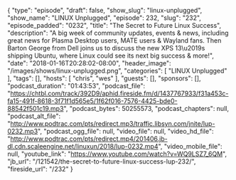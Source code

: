 {
  "type": "episode",
  "draft": false,
  "show_slug": "linux-unplugged",
  "show_name": "LINUX Unplugged",
  "episode": 232,
  "slug": "232",
  "episode_padded": "0232",
  "title": "The Secret to Future Linux Success",
  "description": "A big week of community updates, events & news, including great news for Plasma Desktop users, MATE users & Wayland fans. Then Barton George from Dell joins us to discuss the new XPS 13\u2019s shipping Ubuntu, where Linux could see its next big success & more!",
  "date": "2018-01-16T20:28:02-08:00",
  "header_image": "/images/shows/linux-unplugged.png",
  "categories": [
    "LINUX Unplugged"
  ],
  "tags": [],
  "hosts": [
    "chris",
    "wes"
  ],
  "guests": [],
  "sponsors": [],
  "podcast_duration": "01:43:53",
  "podcast_file": "https://chtbl.com/track/392D9/aphid.fireside.fm/d/1437767933/f31a453c-fa15-491f-8618-3f71f1d565e5/1f62f016-7576-4425-bde0-88542f501c19.mp3",
  "podcast_bytes": 50255573,
  "podcast_chapters": null,
  "podcast_alt_file": "http://www.podtrac.com/pts/redirect.mp3/traffic.libsyn.com/jnite/lup-0232.mp3",
  "podcast_ogg_file": null,
  "video_file": null,
  "video_hd_file": "http://www.podtrac.com/pts/redirect.mp4/201406.jb-dl.cdn.scaleengine.net/linuxun/2018/lup-0232.mp4",
  "video_mobile_file": null,
  "youtube_link": "https://www.youtube.com/watch?v=WQ9LSZ7_6QM",
  "jb_url": "/121542/the-secret-to-future-linux-success-lup-232/",
  "fireside_url": "/232"
}

